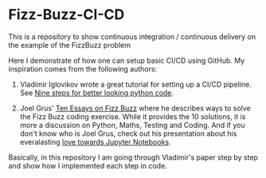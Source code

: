 # Fizz-Buzz-CI-CD
This is a repository to show continuous integration / continuous delivery on the example of the FizzBuzz problem

Here I demonstrate of how one can setup basic CI/CD using GitHub.
My inspiration comes from the following authors:

1. Vladimir Iglovikov wrote a great tutorial for setting up a CI/CD pipeline.
See [Nine steps for better looking python code](https://towardsdatascience.com/nine-simple-steps-for-better-looking-python-code-87e5d9d3b1cf).

2. Joel Grus' [Ten Essays on Fizz Buzz](https://joelgrus.com/2020/06/06/ten-essays-on-fizz-buzz/) where he describes ways to solve the Fizz Buzz coding exercise. While it provides the 10 solutions, it is more a discussion on Python, Maths, Testing and Coding. And if you don't know who is Joel Grus, check out his presentation about his everalasting [love towards Jupyter Notebooks](https://youtu.be/7jiPeIFXb6U).

Basically, in this repository I am going through Vladimir's paper step by step and show how
I implemented each step in code.